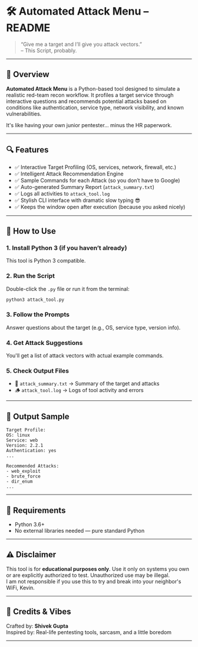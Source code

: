 # 🛠️ Automated Attack Menu – README

> “Give me a target and I’ll give you attack vectors.”  
> – This Script, probably.

---

## 📌 Overview

**Automated Attack Menu** is a Python-based tool designed to simulate a realistic red-team recon workflow. It profiles a target service through interactive questions and recommends potential attacks based on conditions like authentication, service type, network visibility, and known vulnerabilities.

It's like having your own junior pentester... minus the HR paperwork.

---

## 🔍 Features

- ✅ Interactive Target Profiling (OS, services, network, firewall, etc.)
- ✅ Intelligent Attack Recommendation Engine
- ✅ Sample Commands for each Attack (so you don’t have to Google)
- ✅ Auto-generated Summary Report (`attack_summary.txt`)
- ✅ Logs all activities to `attack_tool.log`
- ✅ Stylish CLI interface with dramatic slow typing 😎
- ✅ Keeps the window open after execution (because you asked nicely)

---

## 🚀 How to Use

### 1. **Install Python 3 (if you haven’t already)**  
This tool is Python 3 compatible.

### 2. **Run the Script**  
Double-click the `.py` file or run it from the terminal:

```bash
python3 attack_tool.py
```

### 3. **Follow the Prompts**  
Answer questions about the target (e.g., OS, service type, version info).

### 4. **Get Attack Suggestions**  
You'll get a list of attack vectors with actual example commands.

### 5. **Check Output Files**
- 📝 `attack_summary.txt` → Summary of the target and attacks
- 🪵 `attack_tool.log` → Logs of tool activity and errors

---

## 📁 Output Sample

```
Target Profile:
OS: linux
Service: web
Version: 2.2.1
Authentication: yes
...

Recommended Attacks:
- web_exploit
- brute_force
- dir_enum
...
```

---

## 📎 Requirements

- Python 3.6+
- No external libraries needed — pure standard Python

---

## ⚠️ Disclaimer

This tool is for **educational purposes only**. Use it only on systems you own or are explicitly authorized to test. Unauthorized use may be illegal.  
I am not responsible if you use this to try and break into your neighbor's WiFi, Kevin.

---

## 🧠 Credits & Vibes

Crafted by: **Shivek Gupta**  
Inspired by: Real-life pentesting tools, sarcasm, and a little boredom

---
